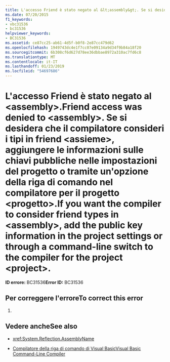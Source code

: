 ```yaml
---
title: L'accesso Friend è stato negato al &lt;assembly&gt;. Se si desidera che il compilatore consideri i tipi in friend &lt;assieme&gt;, aggiungere le informazioni sulle chiavi pubbliche nelle impostazioni del progetto o tramite un'opzione della riga di comando nel compilatore per il progetto &lt;progetto&gt;.
ms.date: 07/20/2015
f1_keywords:
- vbc31536
- bc31536
helpviewer_keywords:
- BC31536
ms.assetid: ce87cc25-ab61-4d5f-b0f8-2e87cc479d62
ms.openlocfilehash: 1949743dc4e1f7cc07e09134a9d34f9b84a18f20
ms.sourcegitcommit: 6b308cf6d627d78ee36dbbae8972a310ac7fd6c8
ms.translationtype: MT
ms.contentlocale: it-IT
ms.lasthandoff: 01/23/2019
ms.locfileid: "54697686"
---
```

# <a name="friend-access-was-denied-to-ltassemblygt-if-you-want-the-compiler-to-consider-friend-types-in-ltassemblygt-add-the-public-key-information-in-the-project-settings-or-through-a-command-line-switch-to-the-compiler-for-the-project-ltprojectgt"></a><span data-ttu-id="d4cf1-103">L'accesso Friend è stato negato al &lt;assembly&gt;.</span><span class="sxs-lookup"><span data-stu-id="d4cf1-103">Friend access was denied to &lt;assembly&gt;.</span></span> <span data-ttu-id="d4cf1-104">Se si desidera che il compilatore consideri i tipi in friend &lt;assieme&gt;, aggiungere le informazioni sulle chiavi pubbliche nelle impostazioni del progetto o tramite un'opzione della riga di comando nel compilatore per il progetto &lt;progetto&gt;.</span><span class="sxs-lookup"><span data-stu-id="d4cf1-104">If you want the compiler to consider friend types in &lt;assembly&gt;, add the public key information in the project settings or through a command-line switch to the compiler for the project &lt;project&gt;.</span></span>
<span data-ttu-id="d4cf1-105">**ID errore:** BC31536</span><span class="sxs-lookup"><span data-stu-id="d4cf1-105">**Error ID:** BC31536</span></span>  
  
## <a name="to-correct-this-error"></a><span data-ttu-id="d4cf1-106">Per correggere l'errore</span><span class="sxs-lookup"><span data-stu-id="d4cf1-106">To correct this error</span></span>  
  
1.  
  
## <a name="see-also"></a><span data-ttu-id="d4cf1-107">Vedere anche</span><span class="sxs-lookup"><span data-stu-id="d4cf1-107">See also</span></span>
- <xref:System.Reflection.AssemblyName>

- [<span data-ttu-id="d4cf1-108">Compilatore della riga di comando di Visual Basic</span><span class="sxs-lookup"><span data-stu-id="d4cf1-108">Visual Basic Command-Line Compiler</span></span>](../../visual-basic/reference/command-line-compiler/index.md)
